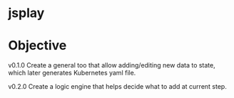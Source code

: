 # jsplay

# Objective

v0.1.0 Create a general too that allow adding/editing new data to state, which later generates Kubernetes yaml file.

v0.2.0 Create a logic engine that helps decide what to add at current step.